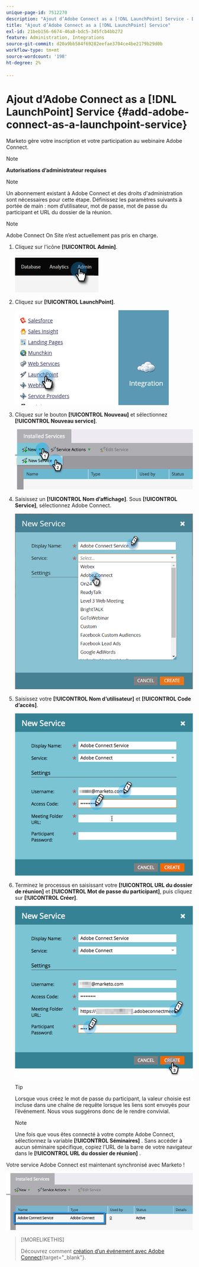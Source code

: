 ```yaml
---
unique-page-id: 7512270
description: "Ajout d’Adobe Connect as a [!DNL LaunchPoint] Service - Documents Marketo - Documentation du produit"
title: "Ajout d’Adobe Connect as a [!DNL LaunchPoint] Service"
exl-id: 21beb156-6674-46a8-bdc5-345fcb4bb272
feature: Administration, Integrations
source-git-commit: d20a9bb584f69282eefae3704ce4be2179b29d0b
workflow-type: tm+mt
source-wordcount: '198'
ht-degree: 2%

---
```


# Ajout d’Adobe Connect as a [!DNL LaunchPoint] Service {#add-adobe-connect-as-a-launchpoint-service}

Marketo gère votre inscription et votre participation au webinaire Adobe Connect.

>[!NOTE]
>
>**Autorisations d’administrateur requises**

>[!NOTE]
>
>Un abonnement existant à Adobe Connect et des droits d&#39;administration sont nécessaires pour cette étape. Définissez les paramètres suivants à portée de main : nom d’utilisateur, mot de passe, mot de passe du participant et URL du dossier de la réunion.

>[!NOTE]
>
>Adobe Connect On Site n’est actuellement pas pris en charge.

1. Cliquez sur l&#39;icône **[!UICONTROL Admin]**.

   ![](assets/add-adobe-connect-as-a-launchpoint-service-1.png)

1. Cliquez sur **[!UICONTROL LaunchPoint]**.

   ![](assets/add-adobe-connect-as-a-launchpoint-service-2.png)

1. Cliquez sur le bouton **[!UICONTROL Nouveau]** et sélectionnez **[!UICONTROL Nouveau service]**.

   ![](assets/add-adobe-connect-as-a-launchpoint-service-3.png)

1. Saisissez un **[!UICONTROL Nom d’affichage]**. Sous **[!UICONTROL Service]**, sélectionnez Adobe Connect.

   ![](assets/add-adobe-connect-as-a-launchpoint-service-4.png)

1. Saisissez votre **[!UICONTROL Nom d’utilisateur]** et **[!UICONTROL Code d’accès]**.

   ![](assets/add-adobe-connect-as-a-launchpoint-service-5.png)

1. Terminez le processus en saisissant votre **[!UICONTROL URL du dossier de réunion]** et **[!UICONTROL Mot de passe du participant]**, puis cliquez sur **[!UICONTROL Créer]**.

   ![](assets/add-adobe-connect-as-a-launchpoint-service-6.png)

   >[!TIP]
   >
   >Lorsque vous créez le mot de passe du participant, la valeur choisie est incluse dans une chaîne de requête lorsque les liens sont envoyés pour l’événement. Nous vous suggérons donc de le rendre convivial.

   >[!NOTE]
   >
   >Une fois que vous êtes connecté à votre compte Adobe Connect, sélectionnez la variable **[!UICONTROL Séminaires]** . Sans accéder à aucun séminaire spécifique, copiez l’URL de la barre de votre navigateur dans le **[!UICONTROL URL du dossier de réunion]** .

Votre service Adobe Connect est maintenant synchronisé avec Marketo !

![](assets/add-adobe-connect-as-a-launchpoint-service-7.png)

>[!MORELIKETHIS]
>
>Découvrez comment [création d’un événement avec Adobe Connect](/help/marketo/product-docs/demand-generation/events/create-an-event/create-an-event-with-adobe-connect.md){target="_blank"}.
